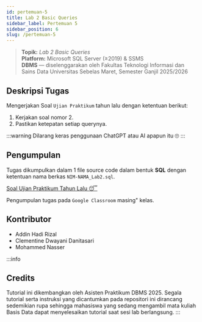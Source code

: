```yaml
---
id: pertemuan-5
title: Lab 2 Basic Queries
sidebar_label: Pertemuan 5
sidebar_position: 6
slug: /pertemuan-5
---
```


> **Topik:** *Lab 2 Basic Queries*  
> **Platform:** Microsoft SQL Server (≥2019) & SSMS  
> **DBMS** — diselenggarakan oleh Fakultas Teknologi Informasi dan Sains Data Universitas Sebelas Maret, Semester Ganjil 2025/2026

## Deskripsi Tugas

Mengerjakan Soal `Ujian Praktikum` tahun lalu dengan ketentuan berikut:

1. Kerjakan soal nomor 2.
2. Pastikan ketepatan setiap querynya.

:::warning
Dilarang keras penggunaan ChatGPT atau AI apapun itu 🙄
:::

## Pengumpulan

Tugas dikumpulkan dalam 1 file source code dalam bentuk **SQL** dengan ketentuan nama berkas `NIM-NAMA_Lab2.sql`.

[Soal Ujian Praktikum Tahun Lalu 😴](https://drive.google.com/file/d/1lbGvs-hvIo2Tkqpz4lCr1WXN3sci7XEP/view?usp=sharing)

Pengumpulan tugas pada `Google Classroom` masing" kelas.

## Kontributor

- Addin Hadi Rizal
- Clementine Dwayani Danitasari
- Mohammed Nasser

:::info
## Credits

Tutorial ini dikembangkan oleh Asisten Praktikum DBMS 2025. Segala tutorial serta instruksi yang dicantumkan pada repositori ini dirancang sedemikian rupa sehingga mahasiswa yang sedang mengambil mata kuliah Basis Data dapat menyelesaikan tutorial saat sesi lab berlangsung.
:::